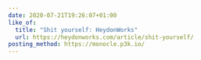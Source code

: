 ```yaml
---
date: 2020-07-21T19:26:07+01:00
like_of:
  title: "Shit yourself: HeydonWorks"
  url: https://heydonworks.com/article/shit-yourself/
posting_method: https://monocle.p3k.io/
---
```

